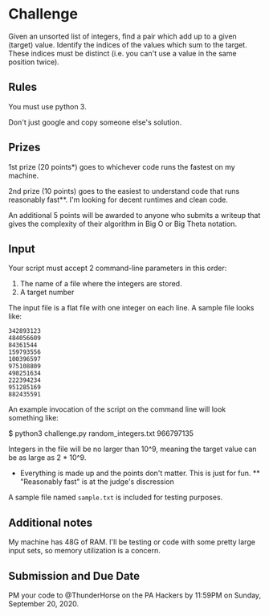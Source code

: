 # Challenge
Given an unsorted list of integers, find a pair which add up to a given (target) value. Identify the indices of the values which sum to the target. These indices must be distinct (i.e. you can't use a value in the same position twice).

## Rules
You must use python 3.

Don't just google and copy someone else's solution.

## Prizes

1st prize (20 points*) goes to whichever code runs the fastest on my machine.

2nd prize (10 points) goes to the easiest to understand code that runs reasonably fast**. I'm looking for decent runtimes and clean code.

An additional 5 points will be awarded to anyone who submits a writeup that gives the complexity of their algorithm in Big O or Big Theta notation.

## Input
Your script must accept 2 command-line parameters in this order:
1) The name of a file where the integers are stored.
2) A target number

The input file is a flat file with one integer on each line. A sample file looks like:
```
342893123
484056609
84361544
159793556
100396597
975108809
498251634
222394234
951285169
882435591
```

An example invocation of the script on the command line will look something like:

$ python3 challenge.py random_integers.txt 966797135

Integers in the file will be no larger than 10^9, meaning the target value can be as large as 2 * 10^9.

* Everything is made up and the points don't matter. This is just for fun.
** "Reasonably fast" is at the judge's discression

A sample file named `sample.txt` is included for testing purposes.

## Additional notes

My machine has 48G of RAM. I'll be testing or code with some pretty large input sets, so memory utilization is a concern.

## Submission and Due Date
PM your code to @ThunderHorse on the PA Hackers by 11:59PM on Sunday, September 20, 2020.